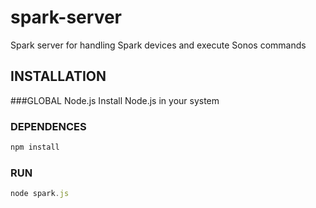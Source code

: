 # spark-server
Spark server for handling Spark devices and execute Sonos commands

## INSTALLATION

###GLOBAL Node.js
Install Node.js in your system

### DEPENDENCES
```javascript
npm install
```
### RUN
```javascript
node spark.js
```